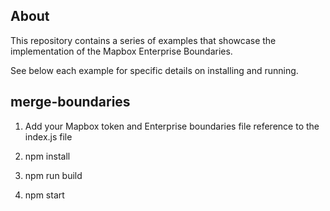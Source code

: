 ## About
This repository contains a series of examples that showcase the implementation of the Mapbox Enterprise Boundaries.

See below each example for specific details on installing and running.

## merge-boundaries
1. Add your Mapbox token and Enterprise boundaries file reference to the index.js file 

2. npm install

3. npm run build

4. npm start
